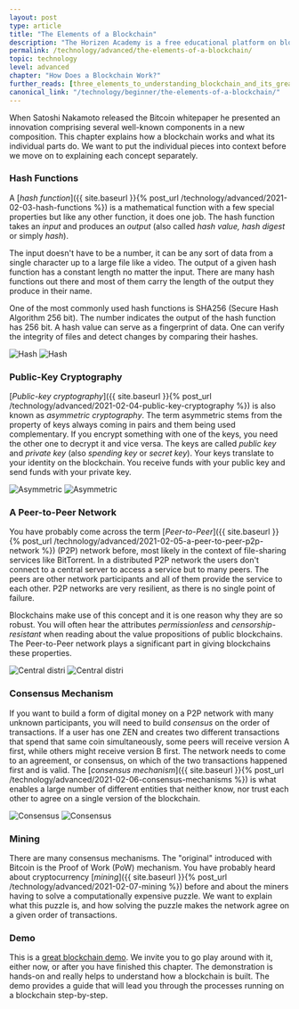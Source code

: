 ```yaml
---
layout: post
type: article
title: "The Elements of a Blockchain"
description: "The Horizen Academy is a free educational platform on blockchain technology, cryptocurrency, and privacy. In this article, we give you an advanced overview of the different elements that make a blockchain work."
permalink: /technology/advanced/the-elements-of-a-blockchain/
topic: technology
level: advanced
chapter: "How Does a Blockchain Work?"
further_reads: [three_elements_to_understanding_blockchain_and_its_greatest_opportunity]
canonical_link: "/technology/beginner/the-elements-of-a-blockchain/"
---
```


When Satoshi Nakamoto released the Bitcoin whitepaper he presented an innovation comprising several well-known components in a new composition. This chapter explains how a blockchain works and what its individual parts do. We want to put the individual pieces into context before we move on to explaining each concept separately.

### Hash Functions

A [*hash function*]({{ site.baseurl }}{% post_url /technology/advanced/2021-02-03-hash-functions %}) is a mathematical function with a few special properties but like any other function, it does one job. The hash function takes an *input* and produces an *output* (also called *hash value, hash digest* or simply *hash*).

The input doesn't have to be a number, it can be any sort of data from a single character up to a large file like a video. The output of a given hash function has a constant length no matter the input. There are many hash functions out there and most of them carry the length of the output they produce in their name.

One of the most commonly used hash functions is SHA256 (Secure Hash Algorithm 256 bit). The number indicates the output of the hash function has 256 bit. A hash value can serve as a fingerprint of data. One can verify the integrity of files and detect changes by comparing their hashes.

![Hash](/assets/post_files/technology/advanced/2.1-the-elements-of-a-blockchain/hash2_D.jpg)
![Hash](/assets/post_files/technology/advanced/2.1-the-elements-of-a-blockchain/hash2_M.jpg)

### Public-Key Cryptography

[*Public-key cryptography*]({{ site.baseurl }}{% post_url /technology/advanced/2021-02-04-public-key-cryptography %}) is also known as *asymmetric cryptography*. The term asymmetric stems from the property of keys always coming in pairs and them being used complementary. If you encrypt something with one of the keys, you need the other one to decrypt it and vice versa. The keys are called *public key* and *private key* (also *spending key* or *secret key*). Your keys translate to your identity on the blockchain. You receive funds with your public key and send funds with your private key.

![Asymmetric](/assets/post_files/technology/advanced/2.1-the-elements-of-a-blockchain/asymmetric_D.jpg)
![Asymmetric](/assets/post_files/technology/advanced/2.1-the-elements-of-a-blockchain/asymmetric_M.jpg)

### A Peer-to-Peer Network

You have probably come across the term [*Peer-to-Peer*]({{ site.baseurl }}{% post_url /technology/advanced/2021-02-05-a-peer-to-peer-p2p-network %}) (P2P) network before, most likely in the context of file-sharing services like BitTorrent. In a distributed P2P network the users don't connect to a central server to access a service but to many peers. The peers are other network participants and all of them provide the service to each other. P2P networks are very resilient, as there is no single point of failure.

Blockchains make use of this concept and it is one reason why they are so robust. You will often hear the attributes *permissionless* and *censorship-resistant* when reading about the value propositions of public blockchains. The Peer-to-Peer network plays a significant part in giving blockchains these properties.

![Central distri](/assets/post_files/technology/advanced/2.1-the-elements-of-a-blockchain/central-distri_D.jpg)
![Central distri](/assets/post_files/technology/advanced/2.1-the-elements-of-a-blockchain/central-distri_M.jpg)

### Consensus Mechanism

If you want to build a form of digital money on a P2P network with many unknown participants, you will need to build *consensus* on the order of transactions. If a user has one ZEN and creates two different transactions that spend that same coin simultaneously, some peers will receive version A first, while others might receive version B first. The network needs to come to an agreement, or consensus, on which of the two transactions happened first and is valid. The [*consensus mechanism*]({{ site.baseurl }}{% post_url /technology/advanced/2021-02-06-consensus-mechanisms %}) is what enables a large number of different entities that neither know, nor trust each other to agree on a single version of the blockchain.

![Consensus](/assets/post_files/technology/advanced/2.1-the-elements-of-a-blockchain/consensus_D.jpg)
![Consensus](/assets/post_files/technology/advanced/2.1-the-elements-of-a-blockchain/consensus_M.jpg)

### Mining

There are many consensus mechanisms. The "original" introduced with Bitcoin is the Proof of Work (PoW) mechanism. You have probably heard about cryptocurrency [*mining*]({{ site.baseurl }}{% post_url /technology/advanced/2021-02-07-mining %}) before and about the miners having to solve a computationally expensive puzzle. We want to explain what this puzzle is, and how solving the puzzle makes the network agree on a given order of transactions.

### Demo

This is a [great blockchain demo](https://blockchaindemo.io/). We invite you to go play around with it, either now, or after you have finished this chapter. The demonstration is hands-on and really helps to understand how a blockchain is built. The demo provides a guide that will lead you through the processes running on a blockchain step-by-step.
